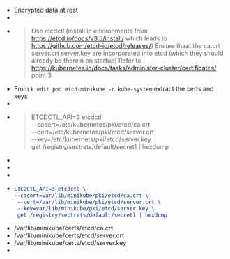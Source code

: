 - Encrypted data at rest
-
- >Use etcdctl  (install in environments from https://etcd.io/docs/v3.5/install/ which leads to https://github.com/etcd-io/etcd/releases/)
  Ensure thaat the ca.crt server.crt server.key are incorporated into etcd (which they should already be therein on startup)
  Refer to https://kubernetes.io/docs/tasks/administer-cluster/certificates/ point 3
- From `k edit pod etcd-minikube -n kube-system` extract the certs and keys
-
- >ETCDCTL_API=3 etcdctl \
  --cacert=/etc/kubernetes/pki/etcd/ca.crt \
   --cert=/etc/kubernetes/pki/etcd/server.crt \
   --key=/etc/kubernets/pki/etcd/server.key \
   get /registry/sectrets/default/secret1 | hexdump
-
-
-
- ```cmake
  ETCDCTL_API=3 etcdctl \
  --cacert=var/lib/minikube/pki/etcd/ca.crt \
   --cert=/var/lib/minikube/pki/etcd/server.crt \
   --key=var/lib/minikube/pki/etcd/server.key \
   get /registry/sectrets/default/secret1 | hexdump
  ```
- /var/lib/minikube/certs/etcd/ca.crt
- /var/lib/minikube/certs/etcd/server.crt
- /var/lib/minikube/certs/etcd/server.key
-